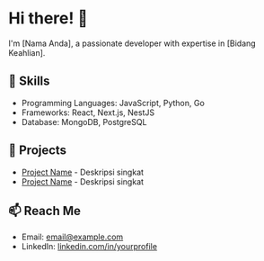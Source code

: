 # Hi there! 👋
I'm [Nama Anda], a passionate developer with expertise in [Bidang Keahlian].

## 🔧 Skills
- Programming Languages: JavaScript, Python, Go
- Frameworks: React, Next.js, NestJS
- Database: MongoDB, PostgreSQL

## 🌟 Projects
- [Project Name](link) - Deskripsi singkat
- [Project Name](link) - Deskripsi singkat

## 📫 Reach Me
- Email: [email@example.com](mailto:email@example.com)
- LinkedIn: [linkedin.com/in/yourprofile](https://linkedin.com/in/yourprofile)
